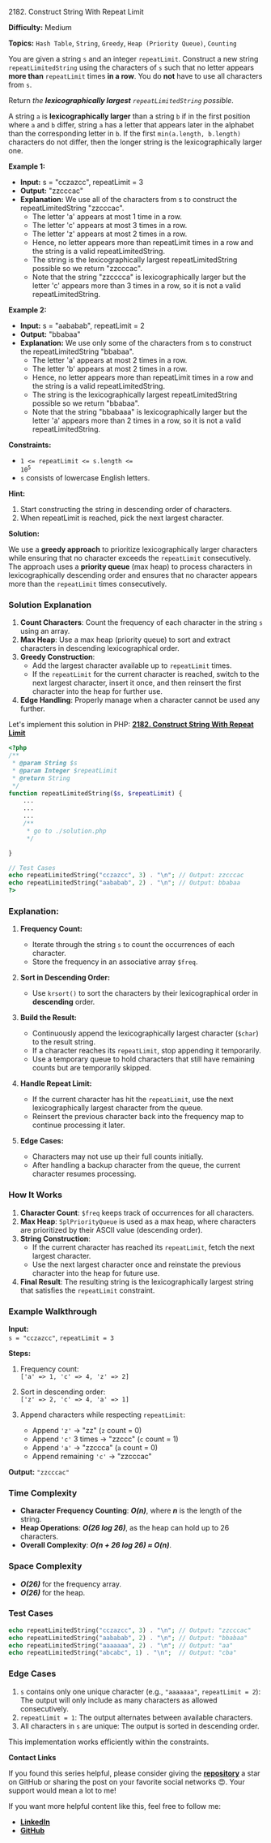 2182\. Construct String With Repeat Limit

**Difficulty:** Medium

**Topics:** `Hash Table`, `String`, `Greedy`, `Heap (Priority Queue)`, `Counting`

You are given a string `s` and an integer `repeatLimit`. Construct a new string `repeatLimitedString` using the characters of `s` such that no letter appears **more than** `repeatLimit` times **in a row**. You do **not** have to use all characters from `s`.

Return _the **lexicographically largest** `repeatLimitedString` possible_.

A string `a` is **lexicographically larger** than a string `b` if in the first position where `a` and `b` differ, string `a` has a letter that appears later in the alphabet than the corresponding letter in `b`. If the first `min(a.length, b.length)` characters do not differ, then the longer string is the lexicographically larger one.

**Example 1:**

- **Input:** s = "cczazcc", repeatLimit = 3
- **Output:** "zzcccac"
- **Explanation:** We use all of the characters from s to construct the repeatLimitedString "zzcccac".
  - The letter 'a' appears at most 1 time in a row.
  - The letter 'c' appears at most 3 times in a row.
  - The letter 'z' appears at most 2 times in a row.
  - Hence, no letter appears more than repeatLimit times in a row and the string is a valid repeatLimitedString.
  - The string is the lexicographically largest repeatLimitedString possible so we return "zzcccac".
  - Note that the string "zzcccca" is lexicographically larger but the letter 'c' appears more than 3 times in a row, so it is not a valid repeatLimitedString.

**Example 2:**

- **Input:** s = "aababab", repeatLimit = 2
- **Output:** "bbabaa"
- **Explanation:** We use only some of the characters from s to construct the repeatLimitedString "bbabaa".
  - The letter 'a' appears at most 2 times in a row.
  - The letter 'b' appears at most 2 times in a row.
  - Hence, no letter appears more than repeatLimit times in a row and the string is a valid repeatLimitedString.
  - The string is the lexicographically largest repeatLimitedString possible so we return "bbabaa".
  - Note that the string "bbabaaa" is lexicographically larger but the letter 'a' appears more than 2 times in a row, so it is not a valid repeatLimitedString.



**Constraints:**

- <code>1 <= repeatLimit <= s.length <= 10<sup>5</sup></code>
- `s` consists of lowercase English letters.


**Hint:**
1. Start constructing the string in descending order of characters.
2. When repeatLimit is reached, pick the next largest character.



**Solution:**

We use a **greedy approach** to prioritize lexicographically larger characters while ensuring that no character exceeds the `repeatLimit` consecutively. The approach uses a **priority queue** (max heap) to process characters in lexicographically descending order and ensures that no character appears more than the `repeatLimit` times consecutively.

### **Solution Explanation**

1. **Count Characters**: Count the frequency of each character in the string `s` using an array.
2. **Max Heap**: Use a max heap (priority queue) to sort and extract characters in descending lexicographical order.
3. **Greedy Construction**:
   - Add the largest character available up to `repeatLimit` times.
   - If the `repeatLimit` for the current character is reached, switch to the next largest character, insert it once, and then reinsert the first character into the heap for further use.
4. **Edge Handling**: Properly manage when a character cannot be used any further.

Let's implement this solution in PHP: **[2182. Construct String With Repeat Limit](https://github.com/mah-shamim/leet-code-in-php/tree/main/algorithms/002182-construct-string-with-repeat-limit/solution.php)**

```php
<?php
/**
 * @param String $s
 * @param Integer $repeatLimit
 * @return String
 */
function repeatLimitedString($s, $repeatLimit) {
    ...
    ...
    ...
    /**
     * go to ./solution.php
     */

}

// Test Cases
echo repeatLimitedString("cczazcc", 3) . "\n"; // Output: zzcccac
echo repeatLimitedString("aababab", 2) . "\n"; // Output: bbabaa
?>
```

### Explanation:

1. **Frequency Count:**
   - Iterate through the string `s` to count the occurrences of each character.
   - Store the frequency in an associative array `$freq`.

2. **Sort in Descending Order:**
   - Use `krsort()` to sort the characters by their lexicographical order in **descending** order.

3. **Build the Result:**
   - Continuously append the lexicographically largest character (`$char`) to the result string.
   - If a character reaches its `repeatLimit`, stop appending it temporarily.
   - Use a temporary queue to hold characters that still have remaining counts but are temporarily skipped.

4. **Handle Repeat Limit:**
   - If the current character has hit the `repeatLimit`, use the next lexicographically largest character from the queue.
   - Reinsert the previous character back into the frequency map to continue processing it later.

5. **Edge Cases:**
   - Characters may not use up their full counts initially.
   - After handling a backup character from the queue, the current character resumes processing.

### **How It Works**

1. **Character Count**: `$freq` keeps track of occurrences for all characters.
2. **Max Heap**: `SplPriorityQueue` is used as a max heap, where characters are prioritized by their ASCII value (descending order).
3. **String Construction**:
   - If the current character has reached its `repeatLimit`, fetch the next largest character.
   - Use the next largest character once and reinstate the previous character into the heap for future use.
4. **Final Result**: The resulting string is the lexicographically largest string that satisfies the `repeatLimit` constraint.

### **Example Walkthrough**

**Input:**  
`s = "cczazcc"`, `repeatLimit = 3`

**Steps:**
1. Frequency count:  
   `['a' => 1, 'c' => 4, 'z' => 2]`

2. Sort in descending order:  
   `['z' => 2, 'c' => 4, 'a' => 1]`

3. Append characters while respecting `repeatLimit`:
   - Append `'z'` → "zz" (`z` count = 0)
   - Append `'c'` 3 times → "zzccc" (`c` count = 1)
   - Append `'a'` → "zzccca" (`a` count = 0)
   - Append remaining `'c'` → "zzcccac"

**Output:** `"zzcccac"`

### **Time Complexity**
- **Character Frequency Counting**: _**O(n)**_, where _**n**_ is the length of the string.
- **Heap Operations**: _**O(26 log 26)**_, as the heap can hold up to 26 characters.
- **Overall Complexity**: _**O(n + 26 log 26) ≈ O(n)**_.

### **Space Complexity**
- _**O(26)**_ for the frequency array.
- _**O(26)**_ for the heap.

### **Test Cases**

```php
echo repeatLimitedString("cczazcc", 3) . "\n"; // Output: "zzcccac"
echo repeatLimitedString("aababab", 2) . "\n"; // Output: "bbabaa"
echo repeatLimitedString("aaaaaaa", 2) . "\n"; // Output: "aa"
echo repeatLimitedString("abcabc", 1) . "\n";  // Output: "cba"
```

### **Edge Cases**

1. `s` contains only one unique character (e.g., `"aaaaaaa"`, `repeatLimit = 2`): The output will only include as many characters as allowed consecutively.
2. `repeatLimit = 1`: The output alternates between available characters.
3. All characters in `s` are unique: The output is sorted in descending order.

This implementation works efficiently within the constraints.

**Contact Links**

If you found this series helpful, please consider giving the **[repository](https://github.com/mah-shamim/leet-code-in-php)** a star on GitHub or sharing the post on your favorite social networks 😍. Your support would mean a lot to me!

If you want more helpful content like this, feel free to follow me:

- **[LinkedIn](https://www.linkedin.com/in/arifulhaque/)**
- **[GitHub](https://github.com/mah-shamim)**
